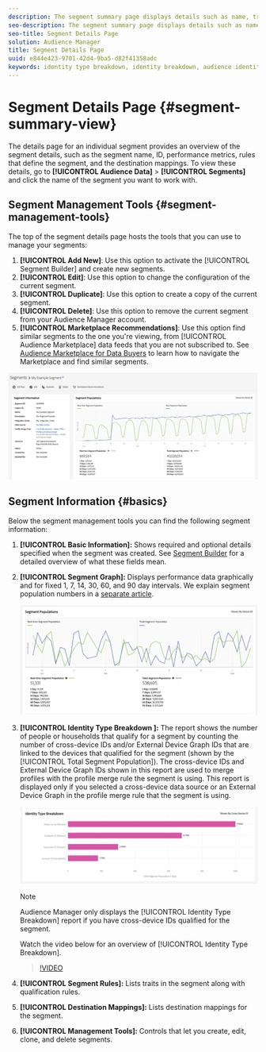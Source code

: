 ```yaml
---
description: The segment summary page displays details such as name, traits in the segment, rules, performance data, and destination mapping information.
seo-description: The segment summary page displays details such as name, traits in the segment, rules, performance data, and destination mapping information.
seo-title: Segment Details Page
solution: Audience Manager
title: Segment Details Page
uuid: e844e423-9701-42d4-9ba5-d82f41358adc
keywords: identity type breakdown, identity breakdown, audience identity reporting, cross-device, cross-device ID, device ID
---
```


# Segment Details Page {#segment-summary-view}

The details page for an individual segment provides an overview of the segment details, such as the segment name, ID, performance metrics, rules that define the segment, and the destination mappings. To view these details, go to **[!UICONTROL Audience Data]** > **[!UICONTROL Segments]** and click the name of the segment you want to work with.

## Segment Management Tools {#segment-management-tools}

The top of the segment details page hosts the tools that you can use to manage your segments:

1. **[!UICONTROL Add New]**: Use this option to activate the [!UICONTROL Segment Builder] and create new segments.
2. **[!UICONTROL Edit]**: Use this option to change the configuration of the current segment.
3. **[!UICONTROL Duplicate]**: Use this option to create a copy of the current segment.
4. **[!UICONTROL Delete]**: Use this option to remove the current segment from your Audience Manager account.
5. **[!UICONTROL Marketplace Recommendations]**: Use this option find similar segments to the one you're viewing, from [!UICONTROL Audience Marketplace] data feeds that you are not subscribed to. See [Audience Marketplace for Data Buyers](../audience-marketplace/marketplace-data-buyers/marketplace-data-buyers.md) to learn how to navigate the Marketplace and find similar segments.

![basic-segment-information](assets/basic-segment-information.png)

## Segment Information {#basics}

Below the segment management tools you can find the following segment information:

1. **[!UICONTROL Basic Information]:** Shows required and optional details specified when the segment was created. See [Segment Builder](segment-builder.md) for a detailed overview of what these fields mean.
2. **[!UICONTROL Segment Graph]:** Displays performance data graphically and for fixed 1, 7, 14, 30, 60, and 90 day intervals. We explain segment population numbers in a [separate article](../../features/segments/segment-builder-data.md).

    ![segments-graph](assets/segment-graph.png)

3. **[!UICONTROL Identity Type Breakdown ]:** The report shows the number of people or households that qualify for a segment by counting the number of cross-device IDs and/or External Device Graph IDs that are linked to the devices that qualified for the segment (shown by the [!UICONTROL Total Segment Population]). The cross-device IDs and External Device Graph IDs shown in this report are used to merge profiles with the profile merge rule the segment is using. This report is displayed only if you selected a cross-device data source or an External Device Graph in the profile merge rule that the segment is using.

   ![segments-graph](assets/segment-type.png)

    >[!NOTE]
    >
    >Audience Manager only displays the [!UICONTROL Identity Type Breakdown] report if you have cross-device IDs qualified for the segment.

    Watch the video below for an overview of [!UICONTROL Identity Type Breakdown].
    >[!VIDEO](https://video.tv.adobe.com/v/27977/)

4. **[!UICONTROL Segment Rules]:** Lists traits in the segment along with qualification rules.
5. **[!UICONTROL Destination Mappings]:** Lists destination mappings for the segment.
6. **[!UICONTROL Management Tools]:** Controls that let you create, edit, clone, and delete segments.